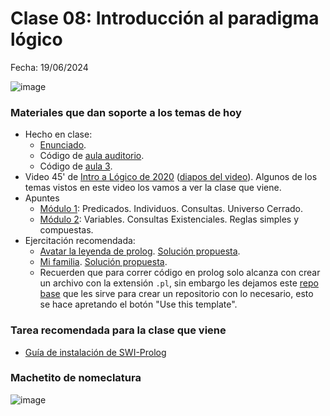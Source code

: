 # Clase 08: Introducción al paradigma lógico

Fecha: 19/06/2024

![image](https://github.com/user-attachments/assets/d31829ec-9338-4377-b7d1-a27a655d7e72)

### Materiales que dan soporte a los temas de hoy

* Hecho en clase:
  * [Enunciado](https://docs.google.com/document/d/14oGxnxAj2AX4vAHi5arSPqfouRW5T_LRJcrds2vrmHs/edit?usp=sharing).
  * Código de [aula auditorio](https://github.com/pdepjm/2025-l-intro/blob/aula-tom/programa.pl).
  * Código de [aula 3](https://github.com/pdepjm/2025-l-intro/blob/aula-diana/programa.pl).
* Video 45' de [Intro a Lógico de 2020](https://www.youtube.com/watch?v=4M-lzIOhVbI) ([diapos del video](https://docs.google.com/presentation/d/e/2PACX-1vRJTUxGna0bJtzyxfiy7_07z4wlMRMGbWWmcfdLE5b01Hn2Ez1vRIW3K67avTRlNJNOEEghY9ZnkM2k/pub?start=false&loop=false&delayms=3000&slide=id.p)). Algunos de los temas vistos en este video los vamos a ver la clase que viene.
* Apuntes 	
  * [Módulo 1](https://drive.google.com/open?id=1fTYHcILOkEsfTW5DOcghDSau3pQ6Q2AXlM0iwkB5L4E): Predicados. Individuos. Consultas. Universo Cerrado. 
  * [Módulo 2](https://drive.google.com/open?id=1YDsnBkCOz3bXR3dwvyMcSV9Ui0ATP5fojDwvmu6Rqss): Variables. Consultas Existenciales. Reglas simples y compuestas.
* Ejercitación recomendada:
  * [Avatar la leyenda de prolog](https://docs.google.com/document/d/1zK3pwM8IvuDKT1pmQhvdZWROnqCETu-qK0TGir9dE_Q/edit?tab=t.0). [Solución propuesta](https://github.com/pdepjm/2023-l-avatar-dlopezalvas/blob/main/programa.pl).
  * [Mi familia](https://docs.google.com/document/d/1l2k7y94NXxiWyg1nZFc6siiVPdgHXNv128SX9UoRixo/edit?tab=t.0). [Solución propuesta](proximamente...).
  * Recuerden que para correr código en prolog solo alcanza con crear un archivo con la extensión `.pl`, sin embargo les dejamos este [repo base](https://github.com/pdepjm/2021-l-repoBase) que les sirve para crear un repositorio con lo necesario, esto se hace apretando el botón "Use this template".

### Tarea recomendada para la clase que viene
* [Guía de instalación de SWI-Prolog](https://github.com/pdep-utn/enunciados-miercoles-noche/blob/master/pages/prolog/entorno.md)

### Machetito de nomeclatura
![image](https://github.com/pdepjm/bitacoras/assets/48812037/d6453202-46d9-4370-8bd7-71f5a31bedeb)
